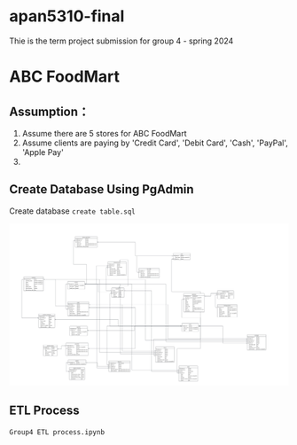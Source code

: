 # apan5310-final
Thie is the term project submission for group 4 - spring 2024

# ABC FoodMart

## Assumption：
1. Assume there are 5 stores for ABC FoodMart
2. Assume clients are paying by 'Credit Card', 'Debit Card', 'Cash', 'PayPal', 'Apple Pay'
3. 



## Create Database Using PgAdmin
Create database `create table.sql`

<img src="ER-Diagram.png">

## ETL Process
`Group4 ETL process.ipynb`
